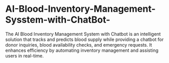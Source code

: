 # AI-Blood-Inventory-Management-Sysstem-with-ChatBot-
The AI Blood Inventory Management System with Chatbot is an intelligent solution that tracks and predicts blood supply while providing a chatbot for donor inquiries, blood availability checks, and emergency requests. It enhances efficiency by automating inventory management and assisting users in real-time. 
